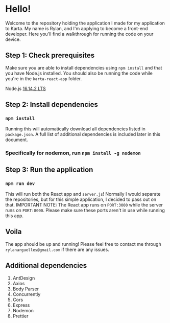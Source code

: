 # Hello!

Welcome to the repository holding the application I made for my application to Karta. My name is Rylan, and I'm applying to become a front-end developer. Here you'll find a walkthrough for running the code on your device.


## Step 1: Check prerequisites

Make sure you are able to install dependencies using `npm install` and that you have Node.js installed. You should also be running the code while you're in the `karta-react-app` folder.

Node.js [16.14.2 LTS](https://nodejs.org/en/)


## Step 2: Install dependencies

### `npm install`

Running this will automatically download all dependencies listed in `package.json`. A full list of additional dependencies is included later in this document.

### Specifically for nodemon, run `npm install -g nodemon`


## Step 3: Run the application

### `npm run dev`

This will run both the React app and `server.js`! Normally I would separate the repositories, but for this simple application, I decided to pass out on that. IMPORTANT NOTE: The React app runs on `PORT:3000` while the server runs on `PORT:8000`. Please make sure these ports aren't in use while running this app.


## Voila

The app should be up and running! Please feel free to contact me through `rylanarguelles@gmail.com` if there are any issues.


## Additional dependencies

1. AntDesign
2. Axios
3. Body Parser
4. Concurrently
5. Cors
6. Express
7. Nodemon
8. Prettier

